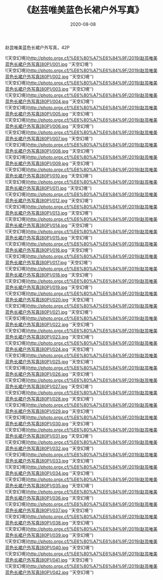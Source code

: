 ﻿---
layout: post
title:  《赵芸唯美蓝色长裙户外写真》
date:   2020-08-08
image: http://photo.orgx.cf/%E6%80%A7%E6%84%9F/2019/赵芸唯美蓝色长裙户外写真[80P]/000.jpg
categories: [美女, 性感, 泳衣]
---

赵芸唯美蓝色长裙户外写真，42P

![天空幻境](http://photo.orgx.cf/%E6%80%A7%E6%84%9F/2019/赵芸唯美蓝色长裙户外写真[80P]/001.jpg ''天空幻境'') <br>
![天空幻境](http://photo.orgx.cf/%E6%80%A7%E6%84%9F/2019/赵芸唯美蓝色长裙户外写真[80P]/002.jpg ''天空幻境'') <br>
![天空幻境](http://photo.orgx.cf/%E6%80%A7%E6%84%9F/2019/赵芸唯美蓝色长裙户外写真[80P]/003.jpg ''天空幻境'') <br>
![天空幻境](http://photo.orgx.cf/%E6%80%A7%E6%84%9F/2019/赵芸唯美蓝色长裙户外写真[80P]/004.jpg ''天空幻境'') <br>
![天空幻境](http://photo.orgx.cf/%E6%80%A7%E6%84%9F/2019/赵芸唯美蓝色长裙户外写真[80P]/005.jpg ''天空幻境'') <br>
![天空幻境](http://photo.orgx.cf/%E6%80%A7%E6%84%9F/2019/赵芸唯美蓝色长裙户外写真[80P]/006.jpg ''天空幻境'') <br>
![天空幻境](http://photo.orgx.cf/%E6%80%A7%E6%84%9F/2019/赵芸唯美蓝色长裙户外写真[80P]/007.jpg ''天空幻境'') <br>
![天空幻境](http://photo.orgx.cf/%E6%80%A7%E6%84%9F/2019/赵芸唯美蓝色长裙户外写真[80P]/008.jpg ''天空幻境'') <br>
![天空幻境](http://photo.orgx.cf/%E6%80%A7%E6%84%9F/2019/赵芸唯美蓝色长裙户外写真[80P]/009.jpg ''天空幻境'') <br>
![天空幻境](http://photo.orgx.cf/%E6%80%A7%E6%84%9F/2019/赵芸唯美蓝色长裙户外写真[80P]/010.jpg ''天空幻境'') <br>
![天空幻境](http://photo.orgx.cf/%E6%80%A7%E6%84%9F/2019/赵芸唯美蓝色长裙户外写真[80P]/011.jpg ''天空幻境'') <br>
![天空幻境](http://photo.orgx.cf/%E6%80%A7%E6%84%9F/2019/赵芸唯美蓝色长裙户外写真[80P]/012.jpg ''天空幻境'') <br>
![天空幻境](http://photo.orgx.cf/%E6%80%A7%E6%84%9F/2019/赵芸唯美蓝色长裙户外写真[80P]/013.jpg ''天空幻境'') <br>
![天空幻境](http://photo.orgx.cf/%E6%80%A7%E6%84%9F/2019/赵芸唯美蓝色长裙户外写真[80P]/014.jpg ''天空幻境'') <br>
![天空幻境](http://photo.orgx.cf/%E6%80%A7%E6%84%9F/2019/赵芸唯美蓝色长裙户外写真[80P]/015.jpg ''天空幻境'') <br>
![天空幻境](http://photo.orgx.cf/%E6%80%A7%E6%84%9F/2019/赵芸唯美蓝色长裙户外写真[80P]/016.jpg ''天空幻境'') <br>
![天空幻境](http://photo.orgx.cf/%E6%80%A7%E6%84%9F/2019/赵芸唯美蓝色长裙户外写真[80P]/017.jpg ''天空幻境'') <br>
![天空幻境](http://photo.orgx.cf/%E6%80%A7%E6%84%9F/2019/赵芸唯美蓝色长裙户外写真[80P]/018.jpg ''天空幻境'') <br>
![天空幻境](http://photo.orgx.cf/%E6%80%A7%E6%84%9F/2019/赵芸唯美蓝色长裙户外写真[80P]/019.jpg ''天空幻境'') <br>
![天空幻境](http://photo.orgx.cf/%E6%80%A7%E6%84%9F/2019/赵芸唯美蓝色长裙户外写真[80P]/020.jpg ''天空幻境'') <br>
![天空幻境](http://photo.orgx.cf/%E6%80%A7%E6%84%9F/2019/赵芸唯美蓝色长裙户外写真[80P]/021.jpg ''天空幻境'') <br>
![天空幻境](http://photo.orgx.cf/%E6%80%A7%E6%84%9F/2019/赵芸唯美蓝色长裙户外写真[80P]/022.jpg ''天空幻境'') <br>
![天空幻境](http://photo.orgx.cf/%E6%80%A7%E6%84%9F/2019/赵芸唯美蓝色长裙户外写真[80P]/023.jpg ''天空幻境'') <br>
![天空幻境](http://photo.orgx.cf/%E6%80%A7%E6%84%9F/2019/赵芸唯美蓝色长裙户外写真[80P]/024.jpg ''天空幻境'') <br>
![天空幻境](http://photo.orgx.cf/%E6%80%A7%E6%84%9F/2019/赵芸唯美蓝色长裙户外写真[80P]/025.jpg ''天空幻境'') <br>
![天空幻境](http://photo.orgx.cf/%E6%80%A7%E6%84%9F/2019/赵芸唯美蓝色长裙户外写真[80P]/026.jpg ''天空幻境'') <br>
![天空幻境](http://photo.orgx.cf/%E6%80%A7%E6%84%9F/2019/赵芸唯美蓝色长裙户外写真[80P]/027.jpg ''天空幻境'') <br>
![天空幻境](http://photo.orgx.cf/%E6%80%A7%E6%84%9F/2019/赵芸唯美蓝色长裙户外写真[80P]/028.jpg ''天空幻境'') <br>
![天空幻境](http://photo.orgx.cf/%E6%80%A7%E6%84%9F/2019/赵芸唯美蓝色长裙户外写真[80P]/029.jpg ''天空幻境'') <br>
![天空幻境](http://photo.orgx.cf/%E6%80%A7%E6%84%9F/2019/赵芸唯美蓝色长裙户外写真[80P]/030.jpg ''天空幻境'') <br>
![天空幻境](http://photo.orgx.cf/%E6%80%A7%E6%84%9F/2019/赵芸唯美蓝色长裙户外写真[80P]/031.jpg ''天空幻境'') <br>
![天空幻境](http://photo.orgx.cf/%E6%80%A7%E6%84%9F/2019/赵芸唯美蓝色长裙户外写真[80P]/032.jpg ''天空幻境'') <br>
![天空幻境](http://photo.orgx.cf/%E6%80%A7%E6%84%9F/2019/赵芸唯美蓝色长裙户外写真[80P]/033.jpg ''天空幻境'') <br>
![天空幻境](http://photo.orgx.cf/%E6%80%A7%E6%84%9F/2019/赵芸唯美蓝色长裙户外写真[80P]/034.jpg ''天空幻境'') <br>
![天空幻境](http://photo.orgx.cf/%E6%80%A7%E6%84%9F/2019/赵芸唯美蓝色长裙户外写真[80P]/035.jpg ''天空幻境'') <br>
![天空幻境](http://photo.orgx.cf/%E6%80%A7%E6%84%9F/2019/赵芸唯美蓝色长裙户外写真[80P]/036.jpg ''天空幻境'') <br>
![天空幻境](http://photo.orgx.cf/%E6%80%A7%E6%84%9F/2019/赵芸唯美蓝色长裙户外写真[80P]/037.jpg ''天空幻境'') <br>
![天空幻境](http://photo.orgx.cf/%E6%80%A7%E6%84%9F/2019/赵芸唯美蓝色长裙户外写真[80P]/038.jpg ''天空幻境'') <br>
![天空幻境](http://photo.orgx.cf/%E6%80%A7%E6%84%9F/2019/赵芸唯美蓝色长裙户外写真[80P]/039.jpg ''天空幻境'') <br>
![天空幻境](http://photo.orgx.cf/%E6%80%A7%E6%84%9F/2019/赵芸唯美蓝色长裙户外写真[80P]/040.jpg ''天空幻境'') <br>
![天空幻境](http://photo.orgx.cf/%E6%80%A7%E6%84%9F/2019/赵芸唯美蓝色长裙户外写真[80P]/041.jpg ''天空幻境'') <br>
![天空幻境](http://photo.orgx.cf/%E6%80%A7%E6%84%9F/2019/赵芸唯美蓝色长裙户外写真[80P]/042.jpg ''天空幻境'') <br>
